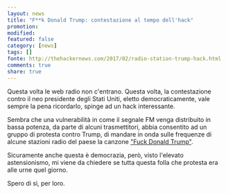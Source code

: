 ```yaml
---
layout: news
title: "F**k Donald Trump: contestazione al tempo dell'hack"
promotion: 
modified: 
featured: false
category: [news]
tags: []
fonte: http://thehackernews.com/2017/02/radio-station-trump-hack.html
comments: true
share: true
---
```


Questa volta le web radio non c'entrano. Questa volta, la contestazione contro
il neo presidente degli Stati Uniti, eletto democraticamente, vale sempre la
pena ricordarlo, spinge ad un hack interessante.

Sembra che una vulnerabilità in come il segnale FM venga distribuito in bassa
potenza, da parte di alcuni trasmettitori, abbia consentito ad un gruppo di
protesta contro Trump, di mandare in onda sulle frequenze di alcune stazioni
radio del paese la canzone ["Fuck Donald
Trump"](https://www.youtube.com/watch?v=WkZ5e94QnWk).

Sicuramente anche questa è democrazia, però, visto l'elevato astensionismo, mi
viene da chiedere se tutta questa folla che protesta era alle urne quel giorno.

Spero di sì, per loro.
